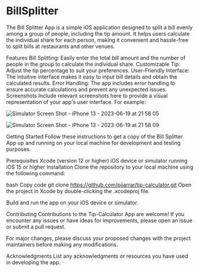 # BillSplitter

The Bill Splitter App is a simple iOS application designed to split a bill evenly among a group of people, including the tip amount. It helps users calculate the individual share for each person, making it convenient and hassle-free to split bills at restaurants and other venues.


Features
Bill Splitting: Easily enter the total bill amount and the number of people in the group to calculate the individual share.
Customizable Tip: Adjust the tip percentage to suit your preferences.
User-Friendly Interface: The intuitive interface makes it easy to input bill details and obtain the calculated results.
Error Handling: The app includes error handling to ensure accurate calculations and prevent any unexpected issues.
Screenshots
Include relevant screenshots here to provide a visual representation of your app's user interface. For example:

![Simulator Screen Shot - iPhone 13 - 2023-06-19 at 21 58 05](https://github.com/pjjarrar/BillSplitter/assets/10969602/35b240e9-4426-4eb4-9720-addf6909379d)

![Simulator Screen Shot - iPhone 13 - 2023-06-19 at 21 58 09](https://github.com/pjjarrar/BillSplitter/assets/10969602/068c06b3-77d4-4168-9266-35c208170e70)






Getting Started
Follow these instructions to get a copy of the Bill Splitter App up and running on your local machine for development and testing purposes.

Prerequisites
Xcode (version 12 or higher)
iOS device or simulator running iOS 15 or higher
Installation
Clone the repository to your local machine using the following command:

bash
Copy code
git clone https://github.com/pjjarrar/tip-calculator.git
Open the project in Xcode by double-clicking the .xcodeproj file.

Build and run the app on your iOS device or simulator.

Contributing
Contributions to the Tip-Calculator App are welcome! If you encounter any issues or have ideas for improvements, please open an issue or submit a pull request.

For major changes, please discuss your proposed changes with the project maintainers before making any modifications.

Acknowledgments
List any acknowledgments or resources you have used in developing the app.
